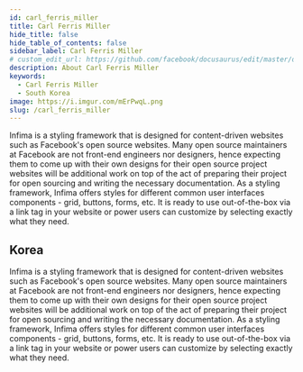 ```yaml
---
id: carl_ferris_miller
title: Carl Ferris Miller
hide_title: false
hide_table_of_contents: false
sidebar_label: Carl Ferris Miller
# custom_edit_url: https://github.com/facebook/docusaurus/edit/master/docs/api-doc-markdown.md
description: About Carl Ferris Miller
keywords:
  - Carl Ferris Miller
  - South Korea
image: https://i.imgur.com/mErPwqL.png
slug: /carl_ferris_miller
---
```



<!-- ### Carl Ferris Miller -->

Infima is a styling framework that is designed for content-driven websites such as Facebook's open source websites. Many open source maintainers at Facebook are not front-end engineers nor designers, hence expecting them to come up with their own designs for their open source project websites will be additional work on top of the act of preparing their project for open sourcing and writing the necessary documentation. As a styling framework, Infima offers styles for different common user interfaces components - grid, buttons, forms, etc. It is ready to use out-of-the-box via a link tag in your website or power users can customize by selecting exactly what they need.



## Korea

Infima is a styling framework that is designed for content-driven websites such as Facebook's open source websites. Many open source maintainers at Facebook are not front-end engineers nor designers, hence expecting them to come up with their own designs for their open source project websites will be additional work on top of the act of preparing their project for open sourcing and writing the necessary documentation. As a styling framework, Infima offers styles for different common user interfaces components - grid, buttons, forms, etc. It is ready to use out-of-the-box via a link tag in your website or power users can customize by selecting exactly what they need.

